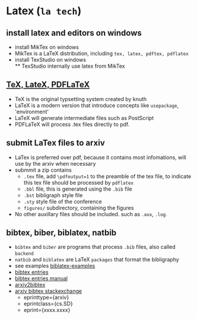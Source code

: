 # Latex (`la tech`)

## install latex and editors on windows
* install MikTex on windows
* MikTex is a LaTeX distribution, including `tex, latex, pdftex, pdflatex`
* install TexStudio on windows  
  ** TexStudio internally use latex from MikTex
  
## [TeX, LateX, PDFLaTeX](https://www.overleaf.com/learn/latex/Articles/The_TeX_family_tree:_LaTeX,_pdfTeX,_XeTeX,_LuaTeX_and_ConTeXt)
* TeX is the original typsetting system created by knuth
* LaTeX is a modern version that introduce concepts like `usepackage`, 'environment'
* LaTeX will generate intermediate files such as PostScript
* PDFLaTeX will process .tex files directly to pdf.

## submit LaTex files to arxiv
* LaTex is preferred over pdf, because it contains most infomations, will use by the arxiv when necessary
* submmit a zip contains  
  * `.tex` file, add `\pdfoutput=1` to the preamble of the tex file, to indicate this tex file should be processed by `pdflatex`
  * `.bbl` file, this is generated using the `.bib` file
  * `.bst` bibligraph style file
  * `.sty` style file of the conference
  * `figures/` subdirectory, containing the figures
* No other auxillary files should be included. such as `.aux`, `.log`.

## bibtex, biber, biblatex, natbib
* `bibtex` and `biber` are programs that process `.bib` files, also called `backend`
* `natbib` and `biblatex` are LaTeX `packages` that format the bibligraphy
* see examples [biblatex-examples](http://ctan.cs.uu.nl/macros/latex/contrib/biblatex/doc/examples/biblatex-examples.bib)
* [bibtex entries](https://www.andy-roberts.net/res/writing/latex/bibentries.pdf)
* [bibtex entries manual](http://bib-it.sourceforge.net/help/fieldsAndEntryTypes.php)
* [arxiv2bibtex](https://arxiv2bibtex.org/?q=1904.05204+&format=bibtex)
* [arxiv bibtex stackexchange](https://tex.stackexchange.com/questions/49757/what-should-an-entry-for-arxiv-entries-look-like-for-biblatex)
  * eprinttype={arxiv}
  * eprintclass={cs.SD}
  * eprint={xxxx.xxxx}
